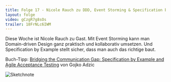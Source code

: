 ```yaml
---
title: Folge 17 - Nicole Rauch zu DDD, Event Storming & Specification by Example
layout: folge
video: gCzgR7g8sOs
trailer: 18FrNLc6IWM
---
```


Diese Woche ist Nicole Rauch zu Gast. Mit Event Storming kann man
Domain-driven Design ganz praktisch und kollaborativ umsetzen. Und
Specification by Example stellt sicher, dass man auch das richtige
baut.

Buch-Tipp: [Bridging the Communication Gap: Specification by Example and Agile Acceptance Testing](https://www.goodreads.com/book/show/6443938-bridging-the-communication-gap) von Gojko Adzic 

![Sketchnote](folge17.jpg "Sketchnote")

